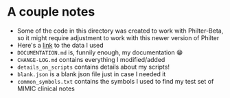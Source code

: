 # A couple notes
- Some of the code in this directory was created to work with Philter-Beta, so it might require adjustment to work with this newer version of Philter
- Here's a [link](https://github.com/pauliwog/philter-data) to the data I used
- ```DOCUMENTATION.md``` is, funnily enough, my documentation :grin:
- ```CHANGE-LOG.md``` contains everything I modified/added
- ```details_on_scripts``` contains details about my scripts!
- ```blank.json``` is a blank json file just in case I needed it
- ```common_symbols.txt``` contains the symbols I used to find my test set of MIMIC clinical notes
